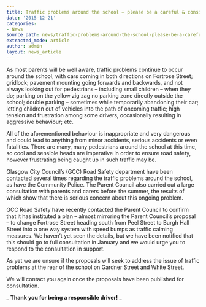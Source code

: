 ```yaml
---
title: Traffic problems around the school – please be a careful & considerate driver
date: '2015-12-21'
categories:
- News
source_path: news/traffic-problems-around-the-school-please-be-a-careful-considerate-driver/index.html
extracted_mode: article
author: admin
layout: news_article
---
```

As most parents will be well aware, traffic problems continue to occur around the school, with cars coming in both directions on Fortrose Street; gridlock; pavement mounting going forwards and backwards, and not always looking out for pedestrians – including small children – when they do; parking on the yellow zig zag no parking zone directly outside the school; double parking – sometimes while temporarily abandoning their car; letting children out of vehicles into the path of oncoming traffic; high tension and frustration among some drivers, occasionally resulting in aggressive behaviour; etc.

All of the aforementioned behaviour is inappropriate and very dangerous and could lead to anything from minor accidents, serious accidents or even fatalities. There are many, many pedestrians around the school at this time, so cool and sensible heads are imperative in order to ensure road safety, however frustrating being caught up in such traffic may be.

Glasgow City Council’s (GCC) Road Safety department have been contacted several times regarding the traffic problems around the school, as have the Community Police. The Parent Council also carried out a large consultation with parents and carers before the summer, the results of which show that there is serious concern about this ongoing problem.

GCC Road Safety have recently contacted the Parent Council to confirm that it has instituted a plan – almost mirroring the Parent Council’s proposal – to change Fortrose Street heading south from Peel Street to Burgh Hall Street into a one way system with speed bumps as traffic calming measures. We haven’t yet seen the details, but we have been notified that this should go to full consultation in January and we would urge you to respond to the consultation in support.

As yet we are unsure if the proposals will seek to address the issue of traffic problems at the rear of the school on Gardner Street and White Street.

We will contact you again once the proposals have been published for consultation.

_ **Thank you for being a responsible driver!** _
